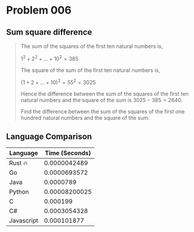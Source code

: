 # Problem 006

## Sum square difference

>The sum of the squares of the first ten natural numbers is,
>
>$1^2 + 2^2 + ... + 10^2 = 385$
>
>The square of the sum of the first ten natural numbers is,
>
>$(1 + 2+...+ 10)^2 = 55^2 = 3025$
>
>Hence the difference between the sum of the squares of the first ten natural numbers and the square of the sum is $3025 - 385 = 2640$.
>
>Find the difference between the sum of the squares of the first one hundred natural numbers and the square of the sum.

## Language Comparison

| Language   | Time (Seconds)        |
| ---------- | --------------------- |
| Rust 🔥    | 0.0000042489          |
| Go         | 0.0000693572          |
| Java       | 0.0000789             |
| Python     | 0.00008200025         |
| C          | 0.000199              |
| C#         | 0.0003054328          |
| Javascript | 0.000101877           |
